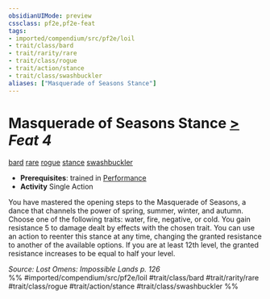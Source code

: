 ```yaml
---
obsidianUIMode: preview
cssclass: pf2e,pf2e-feat
tags:
- imported/compendium/src/pf2e/loil
- trait/class/bard
- trait/rarity/rare
- trait/class/rogue
- trait/action/stance
- trait/class/swashbuckler
aliases: ["Masquerade of Seasons Stance"]
---
```

# Masquerade of Seasons Stance  [>](chapter-9-playing-the-game.md#Actions "Single Action") *Feat 4*  
[bard](rules/traits/bard.md)  [rare](rare.md)  [rogue](rules/traits/rogue.md)  [stance](stance.md)  [swashbuckler](rules/traits/swashbuckler-apg.md)  

- **Prerequisites**: trained in [Performance](../skills.md#Performance)
- **Activity** Single Action

You have mastered the opening steps to the Masquerade of Seasons, a dance that channels the power of spring, summer, winter, and autumn. Choose one of the following traits: water, fire, negative, or cold. You gain resistance 5 to damage dealt by effects with the chosen trait. You can use an action to reenter this stance at any time, changing the granted resistance to another of the available options. If you are at least 12th level, the granted resistance increases to be equal to half your level.

*Source: Lost Omens: Impossible Lands p. 126*  
%% #imported/compendium/src/pf2e/loil #trait/class/bard #trait/rarity/rare #trait/class/rogue #trait/action/stance #trait/class/swashbuckler %%